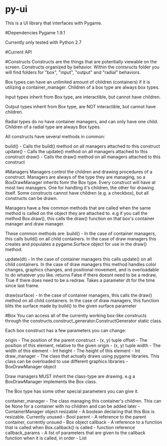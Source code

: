 # py-ui
This is a UI library that interfaces with Pygame.

#Dependencies
Pygame 1.9.1


Currently only tested with Python 2.7


#Current API

#Constructs
Constructs are the things that are potentially viewable on the screen. Constructs organized by behavior. Within the contsructs folder you will find folders for "box", "input", "output" and "radial" behaviors.

Box types can have an unlimited amount of children (containers) if it is utilizing a container_manager. Children of a box type are always box types.

Input types inherit from Box type, are interactible, but cannot have children.

Output types inherit from Box type, are NOT interactible, but cannot have children.

Radial types do no have container managers, and can only have one child. Children of a radial type are always Box types.

All constructs have several methods in common:

build() - Calls the build() method on all managers attached to this construct
update() - Calls the update() method on all managers attached to this construct
draw() - Calls the draw() method on all managers attached to this construct

#Managers
Managers control the children and drawing procedures of a construct. Managers are always of the type they are managing, so a BoxDrawManager inherits fomr the Box type. Every construct will have at most two managers. One for handling it's children, the other for drawing itself. Some constructs cannot have children (e.g. a checkbox), but all constructs can be drawn.

Managers have a few common methods that are called when the same method is called on the object they are attached to.
e.g if you call the method Box.draw(), this calls the draw() function on that box's container manager and draw manager.

These common methods are:
build() - In the case of container managers, this calls build() on all child containers. In the case of draw managers this creates and populates a pygame.Surface object for use in the draw() method.

update(dt) - In the case of container managers this calls update() on all child containers. In the case of draw managers this method handles color changes, graphics changes, and positional movement, and is overloadable to do whatever you like. returns False if there doesnt need to be a redraw, True if there does need to be a redraw. Takes a parameter dt for the time since last frame.

draw(surface) - In the case of container managers, this calls the draw() method on all child containers. In the case of draw managers, this function blits the surface made by build() to the given surface parameter




#Box
You can access all of the currently working box-like constructs through the constructs.construct_generator.ConstructGenerator static class.

Each box construct has a few parameters you can change:

origin - The position of the parent construct - (x, y) tuple
offset - The position of this element, relative to the given origin - (x, y) tuple
width - The width of this element - Int
height - The height of this element - Int
draw_manager - The class that actually draws using pygame libraries. This class can be overloaded to use different graphics libraries - BoxDrawManager object

Draw managers MUST inherit the class-type are drawing. e.g a BoxDrawManager implements the Box class.

The Box type has some other special parameters you can give it.

container_manager - The class managing this container's children. This can be None for a container with no children and can be added later - ContainerManager object
resizable - A boolean declaring that this Box is resizable. Currently unused - Bool
parent - A reference to the parent container, currently unsued - Box object
callback - A reference to a function that is called when Box.callback() is called - function reference
callback_params - A list of parameters that are given to the callback function when it is called, in order - List

